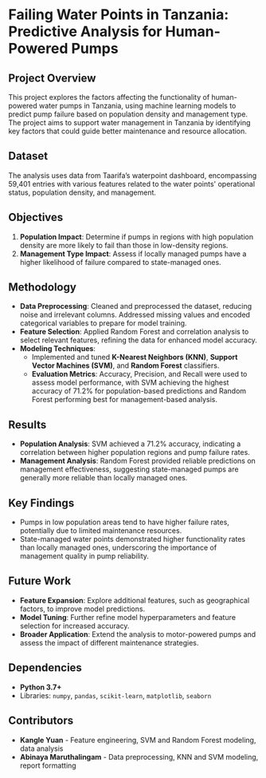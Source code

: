 # Failing Water Points in Tanzania: Predictive Analysis for Human-Powered Pumps

## Project Overview
This project explores the factors affecting the functionality of human-powered water pumps in Tanzania, using machine learning models to predict pump failure based on population density and management type. The project aims to support water management in Tanzania by identifying key factors that could guide better maintenance and resource allocation.

## Dataset
The analysis uses data from Taarifa’s waterpoint dashboard, encompassing 59,401 entries with various features related to the water points' operational status, population density, and management. 

## Objectives
1. **Population Impact**: Determine if pumps in regions with high population density are more likely to fail than those in low-density regions.
2. **Management Type Impact**: Assess if locally managed pumps have a higher likelihood of failure compared to state-managed ones.

## Methodology
- **Data Preprocessing**: Cleaned and preprocessed the dataset, reducing noise and irrelevant columns. Addressed missing values and encoded categorical variables to prepare for model training.
- **Feature Selection**: Applied Random Forest and correlation analysis to select relevant features, refining the data for enhanced model accuracy.
- **Modeling Techniques**: 
  - Implemented and tuned **K-Nearest Neighbors (KNN)**, **Support Vector Machines (SVM)**, and **Random Forest** classifiers.
  - **Evaluation Metrics**: Accuracy, Precision, and Recall were used to assess model performance, with SVM achieving the highest accuracy of 71.2% for population-based predictions and Random Forest performing best for management-based analysis.

## Results
- **Population Analysis**: SVM achieved a 71.2% accuracy, indicating a correlation between higher population regions and pump failure rates.
- **Management Analysis**: Random Forest provided reliable predictions on management effectiveness, suggesting state-managed pumps are generally more reliable than locally managed ones.
  
## Key Findings
- Pumps in low population areas tend to have higher failure rates, potentially due to limited maintenance resources.
- State-managed water points demonstrated higher functionality rates than locally managed ones, underscoring the importance of management quality in pump reliability.

## Future Work
- **Feature Expansion**: Explore additional features, such as geographical factors, to improve model predictions.
- **Model Tuning**: Further refine model hyperparameters and feature selection for increased accuracy.
- **Broader Application**: Extend the analysis to motor-powered pumps and assess the impact of different maintenance strategies.

## Dependencies
- **Python 3.7+**
- Libraries: `numpy`, `pandas`, `scikit-learn`, `matplotlib`, `seaborn`

## Contributors
- **Kangle Yuan** - Feature engineering, SVM and Random Forest modeling, data analysis
- **Abinaya Maruthalingam** - Data preprocessing, KNN and SVM modeling, report formatting
